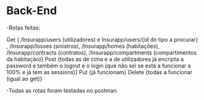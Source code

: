 # Back-End

-Rotas feitas:

Get { /Insurapp/users (utilizadores) e Insurapp/users/{id do tipo a procurar} , /Insurapp/losses (sinistros), /Insurapp/homes (habitações), /Insurapp/contracts (contratos), /Insurapp/compartments (compartimentos da habitação)}
Post {todas as de cima e a de utilizadores já encripta a password e também o logout e o login (que não sei se está a funcionar a 100% e já tem as sessions)}
Put {já funcionam}
Delete {todas a funcionar (igual ao get)}


-Todas as rotas foram testadas no postman.
